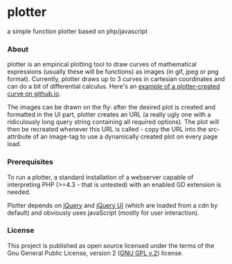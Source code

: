 # plotter
a simple function plotter based on php/javascript

### About
plotter is an empirical plotting tool to draw curves of mathematical expressions (usually these will be functions) as images (in gif, jpeg or png format). Currently, plotter draws up to 3 curves in cartesian coordinates and can do a bit of differential calculus. Here's an [example of a plotter-created curve on github.io](https://marcusoettinger.github.io/plotter).

The images can be drawn on the fly: after the desired plot is created and formatted in the UI part, plotter creates an URL (a really ugly one with a ridiculously long query string containing all required options). The plot will then be recreated whenever this URL is called - copy the URL into the src-attribute of an image-tag to use a  dynamically created plot on every page load. 

### Prerequisites
To run a plotter, a standard installation of a webserver capable of interpreting PHP (>=4.3 - that is untested) with an enabled GD extension is needed.

Plotter depends on [jQuery](https://jquery.com) and [jQuery UI](https://jqueryui.com) (which are loaded from a cdn by default) and obviously uses javaScript (mostly for user interaction).

### License
This project is published as open source licensed under the terms of the Gnu General Public License, version 2 ([GNU GPL v.2](https://www.gnu.org/licenses/gpl-2.0.html)) license.

